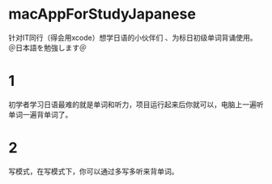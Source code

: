 # macAppForStudyJapanese
针对IT同行（得会用xcode）想学日语的小伙伴们 、为标日初级单词背诵使用。　＠日本語を勉強します＠

# 1
初学者学习日语最难的就是单词和听力，项目运行起来后你就可以，电脑上一遍听单词一遍背单词了。

# 2
写模式，在写模式下，你可以通过多写多听来背单词。

